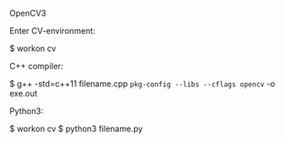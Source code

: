 
OpenCV3

Enter CV-environment:

$ workon cv

C++ compiler:

$ g++ -std=c++11 filename.cpp `pkg-config --libs --cflags opencv` -o exe.out


Python3:

$ workon cv
$ python3 filename.py

